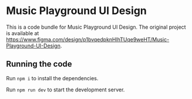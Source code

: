 
  # Music Playground UI Design

  This is a code bundle for Music Playground UI Design. The original project is available at https://www.figma.com/design/p1bvqedpknHlhTUqe9weHT/Music-Playground-UI-Design.

  ## Running the code

  Run `npm i` to install the dependencies.

  Run `npm run dev` to start the development server.
  